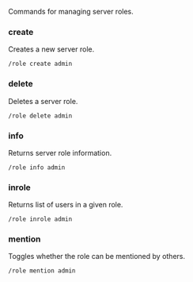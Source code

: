 Commands for managing server roles.

### create
Creates a new server role.
```
/role create admin
```

### delete
Deletes a server role.
```
/role delete admin
```

### info
Returns server role information.
```
/role info admin
```

### inrole
Returns list of users in a given role.
```
/role inrole admin
```

### mention
Toggles whether the role can be mentioned by others.
```
/role mention admin
```